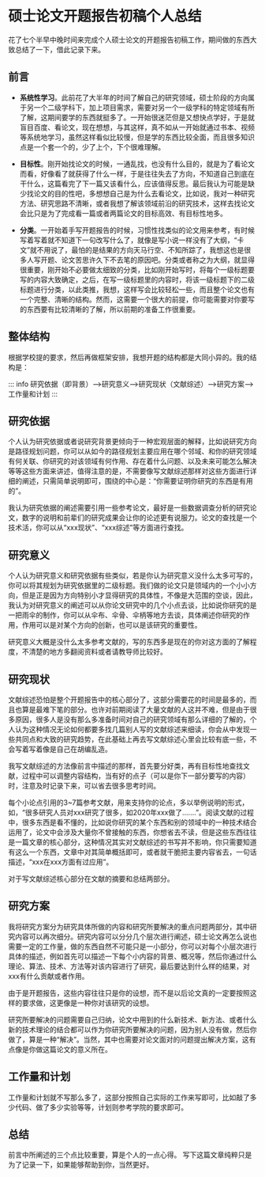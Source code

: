 
# 硕士论文开题报告初稿个人总结

花了七个半早中晚时间来完成个人硕士论文的开题报告初稿工作，期间做的东西大致总结了一下，借此记录下来。

## 前言
+ **系统性学习**。此前花了大半年的时间了解自己的研究领域，硕士阶段的方向属于另一个二级学科下，加上项目需求，需要对另一个一级学科的特定领域有所了解，这期间要学的东西就挺多了。一开始很迷茫但是又想快点学好，于是就盲目百度、看论文，现在想想，与其这样，真不如从一开始就通过书本、视频等系统地学习，虽然这样看似比较慢，但是学的东西比较全面，而且很多知识点是一个套一个的，少了上个，下个很难理解。

+ **目标性**。刚开始找论文的时候，一通乱找，也没有什么目的，就是为了看论文而看，好像看了就获得了什么一样，于是往往失去了方向，不知道自己到底在干什么，这篇看完了下一篇又该看什么，应该值得反思。最后我认为可能是缺少找论文的目的性吧，多想想自己是为什么去看论文，比如说，我对一种研究方法、研究思路不清晰，或者我想了解该领域前沿的研究技术，这样去找论文会比只是为了完成看一篇或者两篇论文的目标高效、有目标性地多。

+ **分类**。一开始着手写开题报告的时候，习惯性找类似的论文用来参考，有时候写着写着就不知道下一句改写什么了，就像是写小说一样没有了大纲，“卡文”就不用说了，最怕的是结果的方向天马行空、不知所踪了，我想这也是很多人写开题、论文苦思许久下不去笔的原因吧。分类或者称之为大纲，就显得很重要，刚开始不必要做太细致的分类，比如刚开始写时，将每个一级标题要写的内容大致确定，之后，在写一级标题里的内容时，将该一级标题下的二级标题进行分类，以此类推，我想，这样写会比较轻松一些，而且整个论文也有一个完整、清晰的结构。然而，这需要一个很大的前提，你可能需要对你要写的东西要有比较清晰的了解，所以前期的准备工作很重要。

## 整体结构
根据学校提的要求，然后再做框架安排，我想开题的结构都是大同小异的。我的结构是：

::: info
研究依据（即背景）-->研究意义-->研究现状（文献综述）-->研究方案-->工作量和计划
:::

## 研究依据
个人认为研究依据或者说研究背景更倾向于一种宏观层面的解释，比如说研究方向是路径规划问题，你可以从如今的路径规划主要应用在哪个邻域、和你的研究领域有何关联、你研究的对该领域有何作用、存在着什么问题、以及未来可能怎么解决等等这些方面来讲述，值得注意的是，不需要像写文献综述那样对这些方面进行详细的阐述，只需简单说明即可，围绕的中心是：“你需要证明你研究的东西是有用的”。

我认为研究依据的阐述需要引用一些参考论文，最好是一些数据调查分析的研究论文，数字的说明和前辈们的研究成果会让你的论述更有说服力。论文的查找是一个技术活，你可以从“xxx现状”、“xxx综述”等方面进行查找。

## 研究意义
个人认为研究意义和研究依据有些类似，若是你认为研究意义没什么太多可写的，你可以将其规划为研究依据里的二级标题。我们做的论文只是领域内的一个小小方向，但是正是因为方向特别小才显得研究的具体性，不像是大范围的空谈，因此，我认为对研究意义的阐述可以从你论文研究中的几个小点去谈，比如说你研究的是一把雨伞的制作，你可以从伞布、伞骨、伞柄等地方去谈，具体阐述你研究的作用，作用可以是对某个方向的创新，也可以是该研究的重要性。

研究意义大概是没什么太多参考文献的，写的东西多是现在的你对这方面的了解程度，不清楚的地方多翻阅资料或者请教导师比较好。

## 研究现状
文献综述恐怕是整个开题报告中的核心部分了，这部分需要花的时间是最多的，而且也算是最难下笔的部分。也许对前期阅读了大量文献的人这并不难，但是由于很多原因，很多人是没有那么多准备时间对自己的研究领域有那么详细的了解的，个人认为这种情况无论如何都要多找几篇别人写的文献综述来细读，你会从中发现一些共同点和大致的研究趋势，在此基础上再去写文献综述心里会比较有底一些，不会写着写着像是自己在胡编乱造。

我写文献综述的方法像前言中描述的那样，首先要分好类，再有目标性地查找文献，过程中可以调整内容结构，当有好的点子（可以是你下一部分要写的内容）时，注意及时记录下来，可以省去很多思考时间。

每个小论点引用的3~7篇参考文献，用来支持你的论点，多以举例说明的形式，如，“很多研究人员对xxx研究了很多，如2020年xxx做了.......”。阅读文献的过程中，很多东西是看不懂的，比如说你研究的某个东西和别的领域中的一种技术结合运用了，论文中会涉及大量你不曾接触的东西，你想省去不读，但是这些东西往往是一篇文章的核心部分，这种情况其实对文献综述的书写并不影响，你只需要知道有这么一个东西，文章中对其简单概括即可，或者就干脆把主要内容省去，一句话描述，“xxx在xxx方面有过应用”。

对于写文献综述核心部分在文献的摘要和总结两部分。

## 研究方案
我将研究方案分为研究具体所做的内容和研究所要解决的重点问题两部分，其中研究内容可以再次细分。研究内容可以分分几个层次进行阐述，硕士论文再怎么说也需要一定的工作量，做的东西自然不可能只是一小部分，你可以对每个小层次进行具体的描述，例如首先可以描述一下每个小内容的背景、概况等，然后你通过什么理论、算法、技术、方法等对该内容进行了研究，最后要达到什么样的结果，对xxx有什么贡献或者作用。

由于是开题报告，这些内容往往只是你的设想，而不是以后论文真的一定要按照这样的要求做，这更像是一种你对该研究的设想。

研究所要解决的问题需要自己归纳，论文中用到的什么新技术、新方法、或者什么新的技术理论的结合都可以作为你研究所要解决的问题，因为别人没有做，然后你做了，算是一种“解决”。当然，其中也需要对论文面对的问题提出解决方案，这有点像是你做这篇论文的意义所在。

## 工作量和计划
工作量和计划就不写那么多了，这部分按照自己实际的工作来写即可，比如敲了多少代码、做了多少实验等等，计划则参考学院的要求即可。

## 总结
前言中所阐述的三个点比较重要，算是个人的一点心得。
写下这篇文章纯粹只是为了记录一下，如果能够帮助到你，当然更好。
